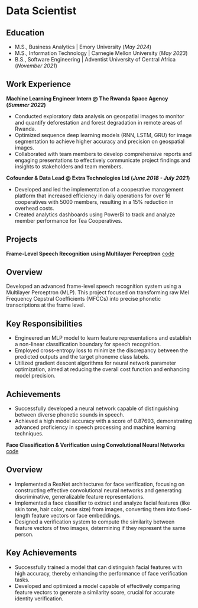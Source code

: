 # Data Scientist

## Education

- M.S., Business Analytics | Emory University (_May 2024_)
- M.S., Information Technology | Carnegie Mellon University (_May 2023_)
- B.S., Software Engineering | Adventist University of Central Africa (_November 2021_)

## Work Experience

**Machine Learning Engineer Intern @ The Rwanda Space Agency (_Summer 2022_)**
- Conducted exploratory data analysis on geospatial images to monitor and quantify deforestation and forest
  degradation in remote areas of Rwanda.
- Optimized sequence deep learning models (RNN, LSTM, GRU) for image segmentation to achieve higher
  accuracy and precision on geospatial images.
- Collaborated with team members to develop comprehensive reports and engaging presentations to effectively
  communicate project findings and insights to stakeholders and team members.

**Cofounder & Data Lead @ Extra Technologies Ltd (_June 2018 - July 2021_)**
- Developed and led the implementation of a cooperative management platform that increased efficiency in
  daily operations for over 16 cooperatives with 5000 members, resulting in a 15% reduction in overhead costs.
- Created analytics dashboards using PowerBi to track and analyze member performance for Tea Cooperatives.

## Projects

**Frame-Level Speech Recognition using Multilayer Perceptron**
[code](https://github.com/bmuv)
## Overview
Developed an advanced frame-level speech recognition system using a Multilayer Perceptron (MLP).
This project focused on transforming raw Mel Frequency Cepstral Coefficients (MFCCs) into precise phonetic transcriptions at the frame level.
## Key Responsibilities
- Engineered an MLP model to learn feature representations and establish a non-linear classification boundary for speech recognition.
- Employed cross-entropy loss to minimize the discrepancy between the predicted outputs and the target phoneme class labels.
- Utilized gradient descent algorithms for neural network parameter optimization, aimed at reducing the overall cost function and enhancing model precision.
## Achievements
- Successfully developed a neural network capable of distinguishing between diverse phonetic sounds in speech.
- Achieved a high model accuracy with a score of 0.87693, demonstrating advanced proficiency in speech processing and machine learning techniques.

**Face Classification & Verification using Convolutional Neural Networks**
[code](https://github.com/bmuv)
## Overview
- Implemented a ResNet architectures for face verification, focusing on constructing effective convolutional neural networks and generating discriminative, generalizable feature representations.
- Implemented a face classifier to extract and analyze facial features (like skin tone, hair color, nose size) from images, converting them into fixed-length feature vectors or face embeddings.
- Designed a verification system to compute the similarity between feature vectors of two images, determining if they represent the same person.
## Key Achievements
- Successfully trained a model that can distinguish facial features with high accuracy, thereby enhancing the performance of face verification tasks.
- Developed and optimized a model capable of effectively comparing feature vectors to generate a similarity score, crucial for accurate identity verification.
